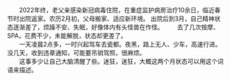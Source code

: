 　　2022年终，老父亲感染新冠病毒住院，在重症监护病房治疗10余日，临近春节时出院返家。农历2月初，父母搬家、适应新环境。 出院后到3月，自己精神状态逐渐差了，烦躁不安、失眠，好像体内有头怪兽在作怪。 
　　去了几次按摩、SPA，花费不少，未能解脱，状态却更差了。  
　　一天凌晨2点多，一时兴起驾车去瓷都。夜黑，路上无人、少车，高速行进。没几天，收到违章通知，可能要吊销驾照，很麻烦。  
　　这事多少让自己大脑清醒了些。迷狂，迷狂，大概这两个月状态可以用这个词语来描述。
